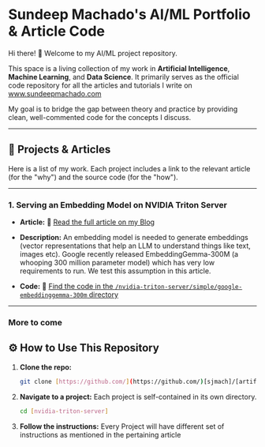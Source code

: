 # Sundeep Machado's AI/ML Portfolio & Article Code

Hi there! 👋 Welcome to my AI/ML project repository.

This space is a living collection of my work in **Artificial Intelligence**, **Machine Learning**, and **Data Science**. It primarily serves as the official code repository for all the articles and tutorials I write on www.sundeepmachado.com

My goal is to bridge the gap between theory and practice by providing clean, well-commented code for the concepts I discuss.

---

## 🚀 Projects & Articles

Here is a list of my work. Each project includes a link to the relevant article (for the "why") and the source code (for the "how").

---

### 1. Serving an Embedding Model on NVIDIA Triton Server

* **Article:** 🔗 [Read the full article on my Blog](https://www.sundeepmachado.com/2025/10/how-to-deploy-googles-latest-embedding.html)
* **Description:** An embedding model is needed to generate embeddings (vector representations that help an LLM to understand things like text, images etc). 
Google recently released EmbeddingGemma-300M (a whooping 300 million parameter model) which has very low requirements to run. We test this assumption in this article.

* **Code:** 📂 [Find the code in the `/nvidia-triton-server/simple/google-embeddinggemma-300m` directory](./nvidia-triton-server/simple/google-embeddinggemma-300m)

---

### More to come


## ⚙️ How to Use This Repository

1.  **Clone the repo:**
    ```bash
    git clone [https://github.com/](https://github.com/)[sjmach]/[artificial-intelligence].git
    ```
2.  **Navigate to a project:**
    Each project is self-contained in its own directory.
    ```bash
    cd [nvidia-triton-server]
    ```
3.  **Follow the instructions:**
    Every Project will have different set of instructions as mentioned in the pertaining article
